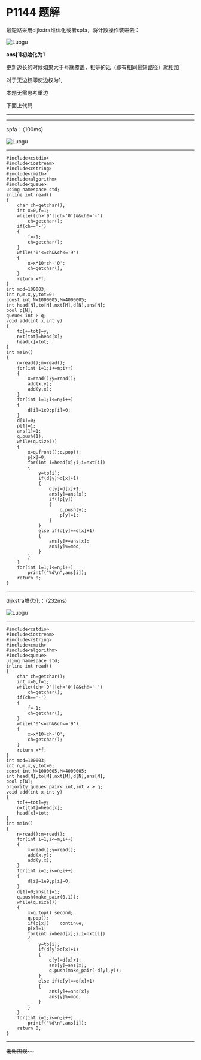 # P1144 题解

最短路采用dijkstra堆优化或者spfa，将计数操作装进去：

![Luogu](https://cdn.luogu.com.cn/upload/pic/26623.png)

**ans[1]初始化为1**

更新边长的时候如果大于号就覆盖，相等的话（即有相同最短路径）就相加

对于无边权即使边权为1,

本题无需思考重边

下面上代码



------------


------------

spfa：（100ms）

![Luogu](https://cdn.luogu.com.cn/upload/pic/26625.png)


------------


	#include<cstdio>
	#include<iostream>
	#include<cstring>
	#include<cmath>
	#include<algorithm>
	#include<queue>
	using namespace std;
	inline int read()
	{
    	char ch=getchar(); 
		int x=0,f=1;
		while((ch>'9'||ch<'0')&&ch!='-')
    		ch=getchar();
		if(ch=='-')
		{
			f=-1;
			ch=getchar();
		}
		while('0'<=ch&&ch<='9')
		{
        	x=x*10+ch-'0';
        	ch=getchar();
    	}
		return x*f;
	}
	int mod=100003;
	int n,m,x,y,tot=0;
	const int N=1000005,M=4000005;
	int head[N],to[M],nxt[M],d[N],ans[N];
	bool p[N];
	queue< int > q;
	void add(int x,int y)
	{
		to[++tot]=y;
		nxt[tot]=head[x];
		head[x]=tot;
	}
	int main()
	{
		n=read();m=read();
		for(int i=1;i<=m;i++)
		{
			x=read();y=read();
			add(x,y);
			add(y,x);
		}
		for(int i=1;i<=n;i++)
		{
			d[i]=1e9;p[i]=0;
		}
		d[1]=0;
		p[1]=1;
		ans[1]=1;
		q.push(1);
		while(q.size())
		{
			x=q.front();q.pop();
			p[x]=0;
			for(int i=head[x];i;i=nxt[i])
			{
				y=to[i];
				if(d[y]>d[x]+1)
				{
					d[y]=d[x]+1;
					ans[y]=ans[x];
					if(!p[y])
					{
						q.push(y);
						p[y]=1;
					}
				}
				else if(d[y]==d[x]+1)
				{
					ans[y]+=ans[x];
					ans[y]%=mod;
				}
			}
		}
		for(int i=1;i<=n;i++)
			printf("%d\n",ans[i]);
		return 0;	
	} 
    
    

------------

dijkstra堆优化：（232ms）

![Luogu](https://cdn.luogu.com.cn/upload/pic/26622.png)


------------


	#include<cstdio>
	#include<iostream>
	#include<cstring>
	#include<cmath>
	#include<algorithm>
	#include<queue>
	using namespace std;
	inline int read()
	{
    	char ch=getchar(); 
		int x=0,f=1;
		while((ch>'9'||ch<'0')&&ch!='-')
    		ch=getchar();
		if(ch=='-')
		{
			f=-1;
			ch=getchar();
		}
		while('0'<=ch&&ch<='9')
		{
        	x=x*10+ch-'0';
        	ch=getchar();
   		}
		return x*f;
	}
	int mod=100003;
	int n,m,x,y,tot=0;
	const int N=1000005,M=4000005;
	int head[N],to[M],nxt[M],d[N],ans[N];
	bool p[N];
	priority_queue< pair< int,int > > q;
	void add(int x,int y)
	{
		to[++tot]=y;
		nxt[tot]=head[x];
		head[x]=tot;
	}
	int main()
	{
		n=read();m=read();
		for(int i=1;i<=m;i++)
		{
			x=read();y=read();
			add(x,y);
			add(y,x);
		}
		for(int i=1;i<=n;i++)
		{
			d[i]=1e9;p[i]=0;
		}
		d[1]=0;ans[1]=1;
		q.push(make_pair(0,1));
		while(q.size())
		{
			x=q.top().second;
			q.pop();
			if(p[x])	continue;
			p[x]=1;
			for(int i=head[x];i;i=nxt[i])
			{
				y=to[i];
				if(d[y]>d[x]+1)
				{
					d[y]=d[x]+1;
					ans[y]=ans[x];
					q.push(make_pair(-d[y],y));
				}
				else if(d[y]==d[x]+1)
				{
					ans[y]+=ans[x];
					ans[y]%=mod;
				}
			}
		}
		for(int i=1;i<=n;i++)
			printf("%d\n",ans[i]);
		return 0;
	}
    


------------

~~谢谢围观~~~~